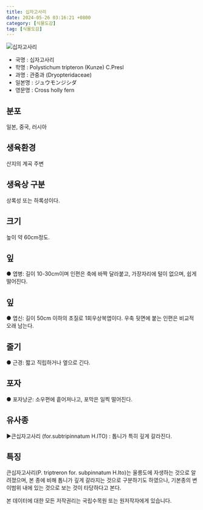 ```yaml
---
title: 십자고사리
date: 2024-05-26 03:16:21 +0800
category: [식물도감]
tag: [식물도감]
---
```




![십자고사리](/fileUpload/plants/basic/Polypodiaceae/Polystichum/3336/1_th2.JPG)
- 국명 : 십자고사리
- 학명 : Polystichum tripteron (Kunze) C.Presl
- 과명 : 관중과 (Dryopteridaceae)
- 일본명 : ジュウモンジシダ
- 영문명 : Cross holly fern


## 분포
일본, 중국, 러시아
## 생육환경
산지의 계곡 주변
## 생육상 구분
상록성 또는 하록성이다. 
## 크기
높이 약 60cm정도.
## 잎
● 엽병: 길이 10-30cm이며 인편은 축에 바짝 달라붙고, 가장자리에 털이 없으며, 쉽게 떨어진다. 
## 잎
● 엽신: 길이 50cm 이하의 초질로 1회우상복엽이다. 우축 뒷면에 붙는 인편은 비교적 오래 남는다. 
## 줄기
● 근경: 짧고 직립하거나 옆으로 긴다. 
## 포자
● 포자낭군: 소우편에 흩어져나고, 포막은 일찍 떨어진다. 
## 유사종
▶큰십자고사리 (for.subtripinnatum H.ITO) : 톱니가 특히 깊게 갈라진다.
## 특징
큰십자고사리(P. triptreron for. subpinnatum H.Ito)는 울릉도에 자생하는 것으로 알려졌으며, 본 종에 비해 톱니가 깊게 갈라지는 것으로 구분하기도 하였으나, 기본종의 변이범위 내에 있는 것으로 보는 것이 타당하다고 본다.






본 데이터에 대한 모든 저작권리는 국립수목원 또는 원저작자에게 있습니다.
